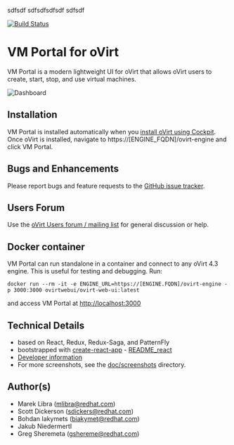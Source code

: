 sdfsdf
sdfsdfsdfsdf
sdfsdf

[![Build Status](https://travis-ci.org/oVirt/ovirt-web-ui.svg?branch=master)](https://travis-ci.org/oVirt/ovirt-web-ui)

# VM Portal for oVirt

VM Portal is a modern lightweight UI for oVirt that allows oVirt users to create, start, stop, and use virtual machines.

![Dashboard](https://github.com/oVirt/ovirt-web-ui/raw/master/doc/screenshots/v1.5.0_2019-Feb/01_vm_dashboard.png)

## Installation
VM Portal is installed automatically when you [install oVirt using Cockpit](https://ovirt.org/download). Once oVirt is installed,
navigate to https://[ENGINE_FQDN]/ovirt-engine and click VM Portal.

## Bugs and Enhancements
Please report bugs and feature requests to the [GitHub issue tracker](https://github.com/oVirt/ovirt-web-ui/issues).

## Users Forum
Use the [oVirt Users forum / mailing list](https://lists.ovirt.org/archives/list/users@ovirt.org/) for general discussion or help.

## Docker container
VM Portal can run standalone in a container and connect to any oVirt 4.3 engine. This is useful for testing and debugging. Run:

    docker run --rm -it -e ENGINE_URL=https://[ENGINE.FQDN]/ovirt-engine -p 3000:3000 ovirtwebui/ovirt-web-ui:latest

and access VM Portal at [http://localhost:3000](http://localhost:3000)

## Technical Details
- based on React, Redux, Redux-Saga, and PatternFly
- bootstrapped with [create-react-app](https://facebook.github.io/react/blog/2016/07/22/create-apps-with-no-configuration.html) - [README_react](README_react.md)
- [Developer information](DEVELOPERS.md)
- For more screenshots, see the [doc/screenshots](https://github.com/oVirt/ovirt-web-ui/blob/master/doc/screenshots) directory.

## Author(s)
- Marek Libra (mlibra@redhat.com)
- Scott Dickerson (sdickers@redhat.com)
- Bohdan Iakymets (biakymet@redhat.com)
- Jakub Niedermertl
- Greg Sheremeta (gshereme@redhat.com)
